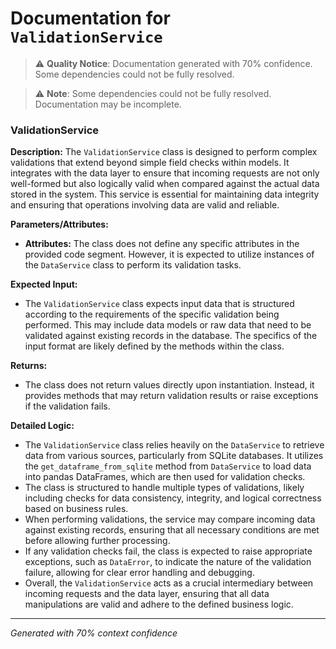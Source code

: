 # Documentation for `ValidationService`

> ⚠️ **Quality Notice**: Documentation generated with 70% confidence. Some dependencies could not be fully resolved.


> ⚠️ **Note**: Some dependencies could not be fully resolved. Documentation may be incomplete.
### ValidationService

**Description:**
The `ValidationService` class is designed to perform complex validations that extend beyond simple field checks within models. It integrates with the data layer to ensure that incoming requests are not only well-formed but also logically valid when compared against the actual data stored in the system. This service is essential for maintaining data integrity and ensuring that operations involving data are valid and reliable.

**Parameters/Attributes:**
- **Attributes:** The class does not define any specific attributes in the provided code segment. However, it is expected to utilize instances of the `DataService` class to perform its validation tasks.

**Expected Input:**
- The `ValidationService` class expects input data that is structured according to the requirements of the specific validation being performed. This may include data models or raw data that need to be validated against existing records in the database. The specifics of the input format are likely defined by the methods within the class.

**Returns:**
- The class does not return values directly upon instantiation. Instead, it provides methods that may return validation results or raise exceptions if the validation fails.

**Detailed Logic:**
- The `ValidationService` class relies heavily on the `DataService` to retrieve data from various sources, particularly from SQLite databases. It utilizes the `get_dataframe_from_sqlite` method from `DataService` to load data into pandas DataFrames, which are then used for validation checks.
- The class is structured to handle multiple types of validations, likely including checks for data consistency, integrity, and logical correctness based on business rules.
- When performing validations, the service may compare incoming data against existing records, ensuring that all necessary conditions are met before allowing further processing.
- If any validation checks fail, the class is expected to raise appropriate exceptions, such as `DataError`, to indicate the nature of the validation failure, allowing for clear error handling and debugging.
- Overall, the `ValidationService` acts as a crucial intermediary between incoming requests and the data layer, ensuring that all data manipulations are valid and adhere to the defined business logic.

---
*Generated with 70% context confidence*
